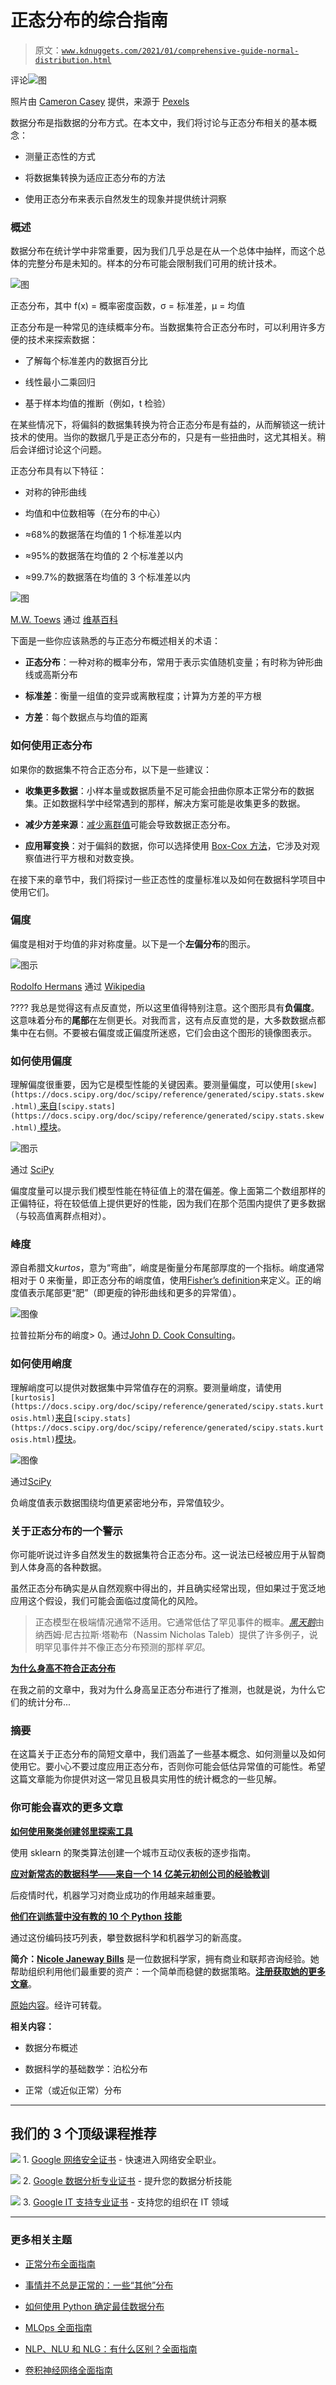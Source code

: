 # 正态分布的综合指南

> 原文：[`www.kdnuggets.com/2021/01/comprehensive-guide-normal-distribution.html`](https://www.kdnuggets.com/2021/01/comprehensive-guide-normal-distribution.html)

评论![图](img/8c553d9318441d8fecf2313d04e18137.png)

照片由 [Cameron Casey](https://www.pexels.com/@camcasey?utm_content=attributionCopyText&utm_medium=referral&utm_source=pexels) 提供，来源于 [Pexels](https://www.pexels.com/photo/action-adult-balance-dusk-1152854/?utm_content=attributionCopyText&utm_medium=referral&utm_source=pexels)

数据分布是指数据的分布方式。在本文中，我们将讨论与正态分布相关的基本概念：

+   测量正态性的方式

+   将数据集转换为适应正态分布的方法

+   使用正态分布来表示自然发生的现象并提供统计洞察

### 概述

数据分布在统计学中非常重要，因为我们几乎总是在从一个总体中抽样，而这个总体的完整分布是未知的。样本的分布可能会限制我们可用的统计技术。

![图](img/e8de940854969e29359adb6e1caa4b93.png)

正态分布，其中 f(x) = 概率密度函数，σ = 标准差，μ = 均值

正态分布是一种常见的连续概率分布。当数据集符合正态分布时，可以利用许多方便的技术来探索数据：

+   了解每个标准差内的数据百分比

+   线性最小二乘回归

+   基于样本均值的推断（例如，t 检验）

在某些情况下，将偏斜的数据集转换为符合正态分布是有益的，从而解锁这一统计技术的使用。当你的数据几乎是正态分布的，只是有一些扭曲时，这尤其相关。稍后会详细讨论这个问题。

正态分布具有以下特征：

+   对称的钟形曲线

+   均值和中位数相等（在分布的中心）

+   ≈68%的数据落在均值的 1 个标准差以内

+   ≈95%的数据落在均值的 2 个标准差以内

+   ≈99.7%的数据落在均值的 3 个标准差以内

![图](img/91fce44aff5b111e2418c25f9be8b960.png)

[M.W. Toews](https://commons.wikimedia.org/wiki/User:Mwtoews) 通过 [维基百科](https://en.wikipedia.org/wiki/Normal_distribution#/media/File:Standard_deviation_diagram.svg)

下面是一些你应该熟悉的与正态分布概述相关的术语：

+   **正态分布**：一种对称的概率分布，常用于表示实值随机变量；有时称为钟形曲线或高斯分布

+   **标准差**：衡量一组值的变异或离散程度；计算为方差的平方根

+   **方差**：每个数据点与均值的距离

### 如何使用正态分布

如果你的数据集不符合正态分布，以下是一些建议：

+   **收集更多数据**：小样本量或数据质量不足可能会扭曲你原本正常分布的数据集。正如数据科学中经常遇到的那样，解决方案可能是收集更多的数据。

+   **减少方差来源**：[减少离群值](https://towardsdatascience.com/data-science-new-normal-ca34bcbad8f0)可能会导致数据正态分布。

+   **应用幂变换**：对于偏斜的数据，你可以选择使用 [Box-Cox 方法](https://scikit-learn.org/stable/modules/generated/sklearn.preprocessing.power_transform.html)，它涉及对观察值进行平方根和对数变换。

在接下来的章节中，我们将探讨一些正态性的度量标准以及如何在数据科学项目中使用它们。

### 偏度

偏度是相对于均值的非对称度量。以下是一个**左偏分布**的图示。

![图示](img/aa79b8c873df0fec7b0b66cc8fca4068.png)

[Rodolfo Hermans](https://en.wikipedia.org/wiki/User:Rodolfo_Hermans) 通过 [Wikipedia](https://en.wikipedia.org/wiki/Skewness#/media/File:Negative_and_positive_skew_diagrams_(English).svg)

???? 我总是觉得这有点反直觉，所以这里值得特别注意。这个图形具有**负偏度**。这意味着分布的**尾部**在左侧更长。对我而言，这有点反直觉的是，大多数数据点都集中在右侧。不要被右偏度或正偏度所迷惑，它们会由这个图形的镜像图表示。

### 如何使用偏度

理解偏度很重要，因为它是模型性能的关键因素。要测量偏度，可以使用`[skew](https://docs.scipy.org/doc/scipy/reference/generated/scipy.stats.skew.html)`[ 来自](https://docs.scipy.org/doc/scipy/reference/generated/scipy.stats.skew.html)`[scipy.stats](https://docs.scipy.org/doc/scipy/reference/generated/scipy.stats.skew.html)`[ 模块](https://docs.scipy.org/doc/scipy/reference/generated/scipy.stats.skew.html)。

![图示](img/9e568997e25d029c332c81cd0ce3aa11.png)

通过 [SciPy](https://docs.scipy.org/doc/scipy/reference/generated/scipy.stats.skew.html)

偏度度量可以提示我们模型性能在特征值上的潜在偏差。像上面第二个数组那样的正偏特征，将在较低值上提供更好的性能，因为我们在那个范围内提供了更多数据（与较高值离群点相对）。

### 峰度

源自希腊文*kurtos*，意为“弯曲”，峭度是衡量分布尾部厚度的一个指标。峭度通常相对于 0 来衡量，即正态分布的峭度值，使用[Fisher’s definition](https://docs.scipy.org/doc/scipy/reference/generated/scipy.stats.kurtosis.html)来定义。正的峭度值表示尾部更“肥”（即更瘦的钟形曲线和更多的异常值）。

![图像](img/a240fcc76bd15aa959e0c6869b0b4aed.png)

拉普拉斯分布的峭度> 0。通过[John D. Cook Consulting](https://www.johndcook.com/blog/2019/02/05/normal-approximation-to-laplace-distribution/)。

### 如何使用峭度

理解峭度可以提供对数据集中异常值存在的洞察。要测量峭度，请使用`[kurtosis](https://docs.scipy.org/doc/scipy/reference/generated/scipy.stats.kurtosis.html)`[来自](https://docs.scipy.org/doc/scipy/reference/generated/scipy.stats.kurtosis.html)`[scipy.stats](https://docs.scipy.org/doc/scipy/reference/generated/scipy.stats.kurtosis.html)`[模块](https://docs.scipy.org/doc/scipy/reference/generated/scipy.stats.kurtosis.html)。

![图像](img/47145722fa21b8e14b73227e508cc3c7.png)

通过[SciPy](https://docs.scipy.org/doc/scipy/reference/generated/scipy.stats.kurtosis.html)

负峭度值表示数据围绕均值更紧密地分布，异常值较少。

### 关于正态分布的一个警示

你可能听说过许多自然发生的数据集符合正态分布。这一说法已经被应用于从智商到人体身高的各种数据。

虽然正态分布确实是从自然观察中得出的，并且确实经常出现，但如果过于宽泛地应用这个假设，我们可能会面临过度简化的风险。

> 正态模型在极端情况通常不适用。它通常低估了罕见事件的概率。[*黑天鹅*](https://amzn.to/2TVo5M6)由纳西姆·尼古拉斯·塔勒布（Nassim Nicholas Taleb）提供了许多例子，说明罕见事件并不像正态分布预测的那样*罕见*。

[**为什么身高不符合正态分布**](https://www.johndcook.com/blog/2008/07/20/why-heights-are-not-normally-distributed/)

在我之前的文章中，我对为什么身高呈正态分布进行了推测，也就是说，为什么它们的统计分布...

### 摘要

在这篇关于正态分布的简短文章中，我们涵盖了一些基本概念、如何测量以及如何使用它。要小心不要过度应用正态分布，否则你可能会低估异常值的可能性。希望这篇文章能为你提供对这一常见且极具实用性的统计概念的一些见解。

### 你可能会喜欢的更多文章

[**如何使用聚类创建邻里探索工具**](https://towardsdatascience.com/neighborhood-explorer-a7f374e8527d)

使用 sklearn 的聚类算法创建一个城市互动仪表板的逐步指南。

[**应对新常态的数据科学——来自一个 14 亿美元初创公司的经验教训**](https://towardsdatascience.com/data-science-new-normal-ca34bcbad8f0)

后疫情时代，机器学习对商业成功的作用越来越重要。

[**他们在训练营中没有教的 10 个 Python 技能**](https://towardsdatascience.com/10-python-skills-419e5e4c4d66)

通过这份编码技巧列表，攀登数据科学和机器学习的新高度。

**简介：[Nicole Janeway Bills](https://www.linkedin.com/in/nicole-janeway-bills/)** 是一位数据科学家，拥有商业和联邦咨询经验。她帮助组织利用他们最重要的资产：一个简单而稳健的数据策略。[**注册获取她的更多文章**](https://page.co/ahje9p)。

[原始内容](https://towardsdatascience.com/normal-distribution-160a93939248)。经许可转载。

**相关内容：**

+   数据分布概述

+   数据科学的基础数学：泊松分布

+   正常（或近似正常）分布

* * *

## 我们的 3 个顶级课程推荐

![](img/0244c01ba9267c002ef39d4907e0b8fb.png) 1\. [Google 网络安全证书](https://www.kdnuggets.com/google-cybersecurity) - 快速进入网络安全职业。

![](img/e225c49c3c91745821c8c0368bf04711.png) 2\. [Google 数据分析专业证书](https://www.kdnuggets.com/google-data-analytics) - 提升您的数据分析技能

![](img/0244c01ba9267c002ef39d4907e0b8fb.png) 3\. [Google IT 支持专业证书](https://www.kdnuggets.com/google-itsupport) - 支持您的组织在 IT 领域

* * *

### 更多相关主题

+   [正常分布全面指南](https://www.kdnuggets.com/2022/06/comprehensive-guide-normal-distribution.html)

+   [事情并不总是正常的：一些“其他”分布](https://www.kdnuggets.com/2023/01/things-arent-always-normal-distributions.html)

+   [如何使用 Python 确定最佳数据分布](https://www.kdnuggets.com/2021/09/determine-best-fitting-data-distribution-python.html)

+   [MLOps 全面指南](https://www.kdnuggets.com/2023/08/comprehensive-guide-mlops.html)

+   [NLP、NLU 和 NLG：有什么区别？全面指南](https://www.kdnuggets.com/2022/06/nlp-nlu-nlg-difference-comprehensive-guide.html)

+   [卷积神经网络全面指南](https://www.kdnuggets.com/2023/06/comprehensive-guide-convolutional-neural-networks.html)
